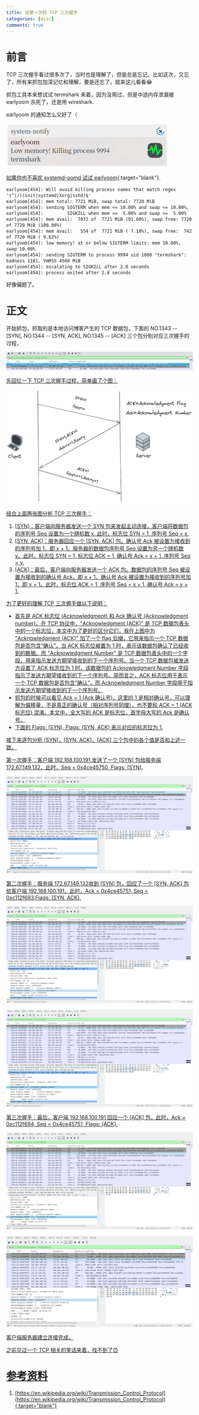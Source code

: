 ```yaml
---
title: 记录一次抓 TCP 三次握手
categories: [misc]
comments: true
---
```


# 前言

TCP 三次握手看过很多次了，当时也是理解了，但是总是忘记。比如这次，又忘了，所有来抓包加深记忆和理解，要是还忘了，就来这儿看看:joy:

抓包工具本来想试试 termshark 来着，因为没用过，但是中途内存泄漏被 earlyoom 杀死了，还是用 wireshark.

<span class="spoiler" >earlyoom 的通知怎么又好了（</span>

<a data-fancybox="capture-tcp-3-way-handshake" href="../assets/img/post/capture-tcp-3-way-handshake/system-notify.png"><img src="../assets/img/post/capture-tcp-3-way-handshake/system-notify.png" >

如果你也不喜欢 systemd-oomd 试试 [earlyoom](https://github.com/rfjakob/earlyoom){:target="blank"}.

```
earlyoom[454]: Will avoid killing process names that match regex '(^|/)(init|systemd|Xorg|sshd)$'
earlyoom[454]: mem total: 7721 MiB, swap total: 7720 MiB
earlyoom[454]: sending SIGTERM when mem <= 10.00% and swap <= 10.00%,
earlyoom[454]:         SIGKILL when mem <=  5.00% and swap <=  5.00%
earlyoom[454]: mem avail:  7072 of  7721 MiB (91.60%), swap free: 7720 of 7720 MiB (100.00%)
earlyoom[454]: mem avail:   554 of  7721 MiB ( 7.18%), swap free:  742 of 7720 MiB ( 9.62%)
earlyoom[454]: low memory! at or below SIGTERM limits: mem 10.00%, swap 10.00%
earlyoom[454]: sending SIGTERM to process 9994 uid 1000 "termshark": badness 1181, VmRSS 4568 MiB
earlyoom[454]: escalating to SIGKILL after 2.8 seconds
earlyoom[454]: process exited after 2.8 seconds

```

好像偏题了。

# 正文

开始抓包，抓取的是本地访问博客产生的 TCP 数据包，下面的 NO.1343 -- [SYN], NO.1344 -- [SYN, ACK], NO.1345 -- [ACK] 三个包分别对应三次握手的过程，

<a data-fancybox="capture-tcp-3-way-handshake" href="../assets/img/post/capture-tcp-3-way-handshake/img01.png"><img src="../assets/img/post/capture-tcp-3-way-handshake/img01.png">

先回忆一下 TCP 三次握手过程，简单画了个图：

<a data-fancybox="capture-tcp-3-way-handshake" href="../assets/img/post/capture-tcp-3-way-handshake/img02.png"><img src="../assets/img/post/capture-tcp-3-way-handshake/img02.png" >

结合上面两张图分析 TCP 三次握手：

1. [SYN]：客户端向服务器发送一个 SYN 包来发起主动连接，客户端将数据包的序列号 Seq 设置为一个随机数 x. 此时，标志位 SYN = 1, 序列号 Seq = x.
2. [SYN, ACK]：服务器回应一个 [SYN, ACK] 包。确认号 Ack 被设置为接收到的序列号加 1，即 x + 1，服务器的数据包序列号 Seq 设置为另一个随机数 y。此时，标志位 SYN = 1, 标志位 ACK = 1, 确认号 Ack = x + 1, 序列号 Seq = y.
3. [ACK]：最后，客户端向服务器发送一个 ACK 包。数据包的序列号 Seq 被设置为接收到的确认号 Ack，即 x + 1，确认号 Ack 被设置为接收到的序列号加 1，即 y + 1。此时，标志位 ACK = 1, 序列号 Seq = x + 1, 确认号 Ack = y + 1.

为了更好的理解 TCP 三次握手做以下说明：

- 首先是 ACK 标志位 (Acknowledgment) 和 Ack 确认号 (Acknowledgment number)。在 TCP 协议中，"Acknowledgment (ACK)" 是 TCP 数据包表头中的一个标志位，本文中为了更好的区分它们，我在上图中为 "Acknowledgment (ACK)" 加了一个 flag 后缀，它用来指示一个 TCP 数据包是否包含“确认”。当 ACK 标志位被置为 1 时，表示该数据包确认了已经收到的数据。而 "Acknowledgment Number" 是 TCP 数据包表头中的一个字段，用来指示发送方期望接收到的下一个序列号。当一个 TCP 数据包被发送方设置了 ACK 标志位为 1 时，该数据包的 Acknowledgment Number 字段指示了发送方期望接收到的下一个序列号。简而言之，ACK 标志位用于表示一个 TCP 数据包是否包含“确认”，而 Acknowledgment Number 字段用于指示发送方期望接收到的下一个序列号。
- 抓包的时候可以看见 Ack = 1 (Ack 确认号)，这里的 1 是相对确认号，可以理解为偏移量，不是真正的确认号（相对序列号同理），也不要和 ACK = 1 (ACK 标志位) 混淆。本文中，全大写的 ACK 是标志位，首字母大写的 Ack 是确认号。
- 下面的 Flags: (SYN), Flags: (SYN, ACK) 表示对应的标志位为 1.

接下来逐包分析 [SYN]，[SYN, ACK]，[ACK] 三个包中的各个值是否和上述一致。

第一次握手：客户端 192.168.100.191 发送了一个 [SYN] 包给服务端 172.67.149.132，此时，Seq = 0x4ce45750, Flags: (SYN).

<a data-fancybox="capture-tcp-3-way-handshake" href="../assets/img/post/capture-tcp-3-way-handshake/img03.png"><img src="../assets/img/post/capture-tcp-3-way-handshake/img03.png">

第二次握手：服务端 172.67.149.132收到 [SYN] 包，回应了一个 [SYN, ACK] 包给客户端 192.168.100.191，此时，Ack = 0x4ce45751, Seq = 0xc112f693,Flags: (SYN, ACK).

<a data-fancybox="capture-tcp-3-way-handshake" href="../assets/img/post/capture-tcp-3-way-handshake/img04.png"><img src="../assets/img/post/capture-tcp-3-way-handshake/img04.png">

<a data-fancybox="capture-tcp-3-way-handshake" href="../assets/img/post/capture-tcp-3-way-handshake/img05.png"><img src="../assets/img/post/capture-tcp-3-way-handshake/img05.png">

第三次握手：最后，客户端 192.168.100.191 回应一个 [ACK] 包，此时，Ack = 0xc112f694, Seq = 0x4ce45751, Flags: (ACK).

<a data-fancybox="capture-tcp-3-way-handshake" href="../assets/img/post/capture-tcp-3-way-handshake/img06.png"><img src="../assets/img/post/capture-tcp-3-way-handshake/img06.png">

<a data-fancybox="capture-tcp-3-way-handshake" href="../assets/img/post/capture-tcp-3-way-handshake/img07.png"><img src="../assets/img/post/capture-tcp-3-way-handshake/img07.png">

客户端服务器建立连接完成。

之前见过一个 TCP 相关的笑话来着，找不到了:upside_down_face:

# 参考资料

1. [https://en.wikipedia.org/wiki/Transmission_Control_Protocol](https://en.wikipedia.org/wiki/Transmission_Control_Protocol){:target="blank"}

